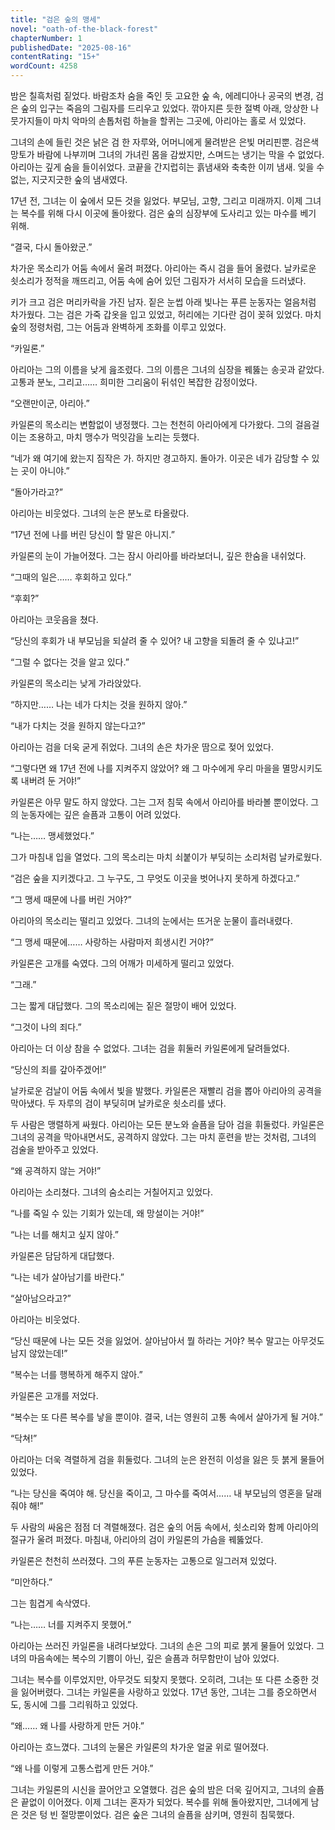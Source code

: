 ```yaml
---
title: "검은 숲의 맹세"
novel: "oath-of-the-black-forest"
chapterNumber: 1
publishedDate: "2025-08-16"
contentRating: "15+"
wordCount: 4258
---
```

밤은 칠흑처럼 짙었다. 바람조차 숨을 죽인 듯 고요한 숲 속, 에레디아나 공국의 변경, 검은 숲의 입구는 죽음의 그림자를 드리우고 있었다. 깎아지른 듯한 절벽 아래, 앙상한 나뭇가지들이 마치 악마의 손톱처럼 하늘을 할퀴는 그곳에, 아리아는 홀로 서 있었다.

그녀의 손에 들린 것은 낡은 검 한 자루와, 어머니에게 물려받은 은빛 머리핀뿐. 검은색 망토가 바람에 나부끼며 그녀의 가녀린 몸을 감쌌지만, 스며드는 냉기는 막을 수 없었다. 아리아는 깊게 숨을 들이쉬었다. 코끝을 간지럽히는 흙냄새와 축축한 이끼 냄새. 잊을 수 없는, 지긋지긋한 숲의 냄새였다.

17년 전, 그녀는 이 숲에서 모든 것을 잃었다. 부모님, 고향, 그리고 미래까지. 이제 그녀는 복수를 위해 다시 이곳에 돌아왔다. 검은 숲의 심장부에 도사리고 있는 마수를 베기 위해.

“결국, 다시 돌아왔군.”

차가운 목소리가 어둠 속에서 울려 퍼졌다. 아리아는 즉시 검을 들어 올렸다. 날카로운 쇳소리가 정적을 깨뜨리고, 어둠 속에 숨어 있던 그림자가 서서히 모습을 드러냈다.

키가 크고 검은 머리카락을 가진 남자. 짙은 눈썹 아래 빛나는 푸른 눈동자는 얼음처럼 차가웠다. 그는 검은 가죽 갑옷을 입고 있었고, 허리에는 기다란 검이 꽂혀 있었다. 마치 숲의 정령처럼, 그는 어둠과 완벽하게 조화를 이루고 있었다.

“카일론.”

아리아는 그의 이름을 낮게 읊조렸다. 그의 이름은 그녀의 심장을 꿰뚫는 송곳과 같았다. 고통과 분노, 그리고…… 희미한 그리움이 뒤섞인 복잡한 감정이었다.

“오랜만이군, 아리아.”

카일론의 목소리는 변함없이 냉정했다. 그는 천천히 아리아에게 다가왔다. 그의 걸음걸이는 조용하고, 마치 맹수가 먹잇감을 노리는 듯했다.

“네가 왜 여기에 왔는지 짐작은 가. 하지만 경고하지. 돌아가. 이곳은 네가 감당할 수 있는 곳이 아니야.”

“돌아가라고?”

아리아는 비웃었다. 그녀의 눈은 분노로 타올랐다.

“17년 전에 나를 버린 당신이 할 말은 아니지.”

카일론의 눈이 가늘어졌다. 그는 잠시 아리아를 바라보더니, 깊은 한숨을 내쉬었다.

“그때의 일은…… 후회하고 있다.”

“후회?”

아리아는 코웃음을 쳤다.

“당신의 후회가 내 부모님을 되살려 줄 수 있어? 내 고향을 되돌려 줄 수 있냐고!”

“그럴 수 없다는 것을 알고 있다.”

카일론의 목소리는 낮게 가라앉았다.

“하지만…… 나는 네가 다치는 것을 원하지 않아.”

“내가 다치는 것을 원하지 않는다고?”

아리아는 검을 더욱 굳게 쥐었다. 그녀의 손은 차가운 땀으로 젖어 있었다.

“그렇다면 왜 17년 전에 나를 지켜주지 않았어? 왜 그 마수에게 우리 마을을 멸망시키도록 내버려 둔 거야!”

카일론은 아무 말도 하지 않았다. 그는 그저 침묵 속에서 아리아를 바라볼 뿐이었다. 그의 눈동자에는 깊은 슬픔과 고통이 어려 있었다.

“나는…… 맹세했었다.”

그가 마침내 입을 열었다. 그의 목소리는 마치 쇠붙이가 부딪히는 소리처럼 날카로웠다.

“검은 숲을 지키겠다고. 그 누구도, 그 무엇도 이곳을 벗어나지 못하게 하겠다고.”

“그 맹세 때문에 나를 버린 거야?”

아리아의 목소리는 떨리고 있었다. 그녀의 눈에서는 뜨거운 눈물이 흘러내렸다.

“그 맹세 때문에…… 사랑하는 사람마저 희생시킨 거야?”

카일론은 고개를 숙였다. 그의 어깨가 미세하게 떨리고 있었다.

“그래.”

그는 짧게 대답했다. 그의 목소리에는 짙은 절망이 배어 있었다.

“그것이 나의 죄다.”

아리아는 더 이상 참을 수 없었다. 그녀는 검을 휘둘러 카일론에게 달려들었다.

“당신의 죄를 갚아주겠어!”

날카로운 검날이 어둠 속에서 빛을 발했다. 카일론은 재빨리 검을 뽑아 아리아의 공격을 막아냈다. 두 자루의 검이 부딪히며 날카로운 쇳소리를 냈다.

두 사람은 맹렬하게 싸웠다. 아리아는 모든 분노와 슬픔을 담아 검을 휘둘렀다. 카일론은 그녀의 공격을 막아내면서도, 공격하지 않았다. 그는 마치 훈련을 받는 것처럼, 그녀의 검술을 받아주고 있었다.

“왜 공격하지 않는 거야!”

아리아는 소리쳤다. 그녀의 숨소리는 거칠어지고 있었다.

“나를 죽일 수 있는 기회가 있는데, 왜 망설이는 거야!”

“나는 너를 해치고 싶지 않아.”

카일론은 담담하게 대답했다.

“나는 네가 살아남기를 바란다.”

“살아남으라고?”

아리아는 비웃었다.

“당신 때문에 나는 모든 것을 잃었어. 살아남아서 뭘 하라는 거야? 복수 말고는 아무것도 남지 않았는데!”

“복수는 너를 행복하게 해주지 않아.”

카일론은 고개를 저었다.

“복수는 또 다른 복수를 낳을 뿐이야. 결국, 너는 영원히 고통 속에서 살아가게 될 거야.”

“닥쳐!”

아리아는 더욱 격렬하게 검을 휘둘렀다. 그녀의 눈은 완전히 이성을 잃은 듯 붉게 물들어 있었다.

“나는 당신을 죽여야 해. 당신을 죽이고, 그 마수를 죽여서…… 내 부모님의 영혼을 달래줘야 해!”

두 사람의 싸움은 점점 더 격렬해졌다. 검은 숲의 어둠 속에서, 쇳소리와 함께 아리아의 절규가 울려 퍼졌다. 마침내, 아리아의 검이 카일론의 가슴을 꿰뚫었다.

카일론은 천천히 쓰러졌다. 그의 푸른 눈동자는 고통으로 일그러져 있었다.

“미안하다.”

그는 힘겹게 속삭였다.

“나는…… 너를 지켜주지 못했어.”

아리아는 쓰러진 카일론을 내려다보았다. 그녀의 손은 그의 피로 붉게 물들어 있었다. 그녀의 마음속에는 복수의 기쁨이 아닌, 깊은 슬픔과 허무함만이 남아 있었다.

그녀는 복수를 이루었지만, 아무것도 되찾지 못했다. 오히려, 그녀는 또 다른 소중한 것을 잃어버렸다. 그녀는 카일론을 사랑하고 있었다. 17년 동안, 그녀는 그를 증오하면서도, 동시에 그를 그리워하고 있었다.

“왜…… 왜 나를 사랑하게 만든 거야.”

아리아는 흐느꼈다. 그녀의 눈물은 카일론의 차가운 얼굴 위로 떨어졌다.

“왜 나를 이렇게 고통스럽게 만든 거야.”

그녀는 카일론의 시신을 끌어안고 오열했다. 검은 숲의 밤은 더욱 깊어지고, 그녀의 슬픔은 끝없이 이어졌다. 이제 그녀는 혼자가 되었다. 복수를 위해 돌아왔지만, 그녀에게 남은 것은 텅 빈 절망뿐이었다. 검은 숲은 그녀의 슬픔을 삼키며, 영원히 침묵했다.
